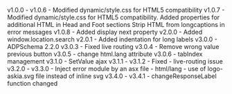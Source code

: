 v1.0.0 -
v1.0.6 - Modified dynamic/style.css for HTML5 compatibility
v1.0.7 - Modified dynamic/style.css for HTML5 compatibility.
         Added properties for additional HTML in Head and Foot sections
         Strip HTML from longcaptions in error messages
v1.0.8 - Added display next property
v2.0.0 - Added window.location.search
v2.0.1 - Added indentation for long labels
v3.0.0 - ADPSchema 2.2.0
v3.0.3 - Fixed live routing
v3.0.4 - Remove wrong value previous button
v3.0.5 - change html.lang attribute
v3.0.6 - tabIndex management
v3.1.0 - SetValue ajax
v3.1.1 -
v3.1.2 - Fixed - live-routing issue
v3.2.0 -
v3.3.0 - Inject error module by an asx file
       - html/lang
       - use of logo-askia.svg file instead of inline svg
v3.4.0 - 
v3.4.1 - changeResponseLabel function changed
